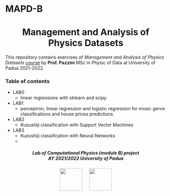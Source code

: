 # MAPD-B

<h1 align="center">Management and Analysis of Physics Datasets</h1>

This repository contains exercises of *Management and Analysis of Physics Datasets* [course](https://didattica.unipd.it/off/2021/LM/SC/SC2443/000ZZ/SCP8082660/N0) by **Prof. Pazzini** MSc in Physic of Data at University of Padua 2021-2022.



### Table of contents

- LAB0
    - linear regressions with sklearn and scipy
- LAB1
    - perceptron, linear regression and logistic regression for music genre classifications and house prices predictions.
- LAB2
    - Kuzushiji classification with Support Vector Machines
- LAB3
    - Kuzushiji classification with Neural Networks
    - 
<h5 align="center">Lab of Computational Physics (module B) project<br>AY 2021/2022 University of Padua</h5>

<p align="center">
  <img src="https://user-images.githubusercontent.com/62724611/166108149-7629a341-bbca-4a3e-8195-67f469a0cc08.png" alt="" height="70"/>
  &emsp;
  <img src="https://user-images.githubusercontent.com/62724611/166108076-98afe0b7-802c-4970-a2d5-bbb997da759c.png" alt="" height="70"/>
</p>
